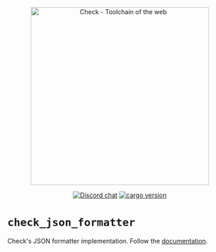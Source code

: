 <p align="center">
	<img alt="Check - Toolchain of the web" width="400" src="https://raw.githubusercontent.com/checkjs/resources/main/svg/slogan-light-transparent.svg"/>
</p>

<div align="center">

[![Discord chat][discord-badge]][discord-url]
[![cargo version][cargo-badge]][cargo-url]

[discord-badge]: https://badgen.net/discord/online-members/BypW39g6Yc?icon=discord&label=discord&color=green
[discord-url]: https://checkjs.dev/chat
[cargo-badge]: https://badgen.net/crates/v/check_json_formatter?&color=green
[cargo-url]: https://crates.io/crates/check_json_formatter/

</div>

# `check_json_formatter`

Check's JSON formatter implementation. Follow the [documentation](https://docs.rs/check_json_formatter/).
